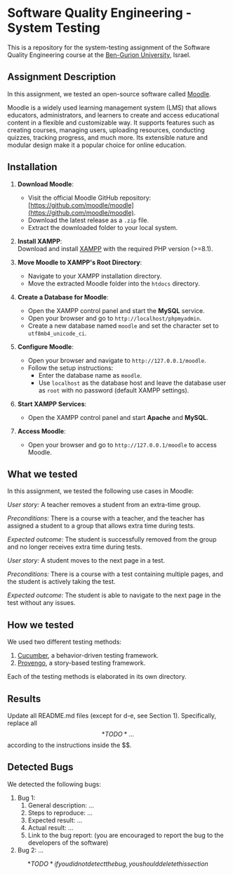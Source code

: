 # Software Quality Engineering - System Testing
This is a repository for the system-testing assignment of the Software Quality Engineering course at the [Ben-Gurion University](https://in.bgu.ac.il/), Israel.

## Assignment Description
In this assignment, we tested an open-source software called [Moodle](https://github.com/moodle/moodle).

Moodle is a widely used learning management system (LMS) that allows educators, administrators, and learners to create and access educational content in a flexible and customizable way. It supports features such as creating courses, managing users, uploading resources, conducting quizzes, tracking progress, and much more. Its extensible nature and modular design make it a popular choice for online education.

## Installation
1. **Download Moodle**:  
   - Visit the official Moodle GitHub repository: [https://github.com/moodle/moodle](https://github.com/moodle/moodle).  
   - Download the latest release as a `.zip` file.  
   - Extract the downloaded folder to your local system.  

2. **Install XAMPP**:  
   Download and install [XAMPP](https://www.apachefriends.org/download.html) with the required PHP version (>=8.1).  

3. **Move Moodle to XAMPP's Root Directory**:  
   - Navigate to your XAMPP installation directory.  
   - Move the extracted Moodle folder into the `htdocs` directory.  

4. **Create a Database for Moodle**:  
   - Open the XAMPP control panel and start the **MySQL** service.  
   - Open your browser and go to `http://localhost/phpmyadmin`.  
   - Create a new database named `moodle` and set the character set to `utf8mb4_unicode_ci`.  

5. **Configure Moodle**:  
   - Open your browser and navigate to `http://127.0.0.1/moodle`.  
   - Follow the setup instructions:  
     - Enter the database name as `moodle`.  
     - Use `localhost` as the database host and leave the database user as `root` with no password (default XAMPP settings).  

6. **Start XAMPP Services**:  
   - Open the XAMPP control panel and start **Apache** and **MySQL**.  

7. **Access Moodle**:  
   - Open your browser and go to `http://127.0.0.1/moodle` to access Moodle. 
    
## What we tested
In this assignment, we tested the following use cases in Moodle:

*User story:* A teacher removes a student from an extra-time group.

*Preconditions:* There is a course with a teacher, and the teacher has assigned a student to a group that allows extra time during tests.

*Expected outcome:* The student is successfully removed from the group and no longer receives extra time during tests.

*User story:* A student moves to the next page in a test.

*Preconditions:* There is a course with a test containing multiple pages, and the student is actively taking the test.

*Expected outcome:* The student is able to navigate to the next page in the test without any issues.

## How we tested
We used two different testing methods:
1. [Cucumber](https://cucumber.io/), a behavior-driven testing framework.
2. [Provengo](https://provengo.tech/), a story-based testing framework.

Each of the testing methods is elaborated in its own directory. 

## Results
Update all README.md files (except for d-e, see Section 1). Specifically, replace all $$*TODO*…$$ according to the instructions inside the $$.

## Detected Bugs
We detected the following bugs:

1. Bug 1: 
   1. General description: ...
   2. Steps to reproduce: ...
   3. Expected result: ...
   4. Actual result: ...
   5. Link to the bug report: (you are encouraged to report the bug to the developers of the software)
2. Bug 2: ...

$$*TODO* if you did not detect the bug, you should delete this section$$  
